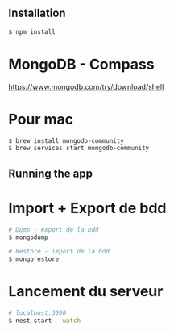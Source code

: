 ## Installation

```bash
$ npm install
```

# MongoDB - Compass
https://www.mongodb.com/try/download/shell

# Pour mac
```bash
$ brew install mongodb-community
$ brew services start mongodb-community
```

## Running the app

# Import + Export de bdd

```bash
# Dump - export de la bdd
$ mongodump
```

```bash
# Restore - import de la bdd
$ mongorestore
```

# Lancement du serveur
```bash
# localhost:3000
$ nest start --watch
```

